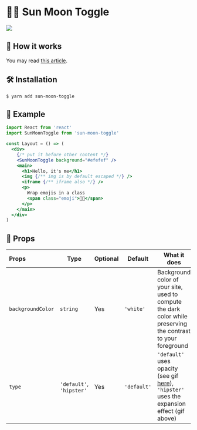 # 🌚🌝 Sun Moon Toggle

![](https://i.imgur.com/vzexItp.gif)

## 🦄 How it works

You may read [this article](https://dev.wgao19.cc/2019-05-04__sun-moon-blending-mode/).

## 🛠 Installation

```shell
$ yarn add sun-moon-toggle
```

## 🦊 Example

```jsx
import React from 'react'
import SunMoonToggle from 'sun-moon-toggle'

const Layout = () => (
  <div>
    {/* put it before other content */}
    <SunMoonToggle background="#efefef" />
    <main>
      <h1>Hello, it's me</h1>
      <img {/** img is by default escaped */} />
      <iframe {/** iframe also */} />
      <p>
        Wrap emojis in a class
        <span class="emoji">🌝🌚</span>
      </p>
    </main>
  </div>
)
```

## 🍱 Props

| Props             | Type                     | Optional | Default     | What it does                                                                                                                  |
| :---------------- | ------------------------ | -------- | ----------- | ----------------------------------------------------------------------------------------------------------------------------- |
| `backgroundColor` | `string`                 | Yes      | `'white'`   | Background color of your site, used to compute the dark color while preserving the contrast to your foreground                |
| `type`            | `'default'`, `'hipster'` | Yes      | `'default'` | `'default'` uses opacity (see gif [here](https://i.imgur.com/CsEehnx.gif)), `'hipster'` uses the expansion effect (gif above) |
